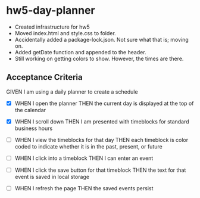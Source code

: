 # hw5-day-planner
- Created infrastructure for hw5
- Moved index.html and style.css to folder.
- Accidentally added a package-lock.json. Not sure what that is; moving on.
- Added getDate function and appended to the header.
- Still working on getting colors to show. However, the times are there.



## Acceptance Criteria


GIVEN I am using a daily planner to create a schedule
- [X] WHEN I open the planner THEN the current day is displayed at the top of the calendar
- [X] WHEN I scroll down THEN I am presented with timeblocks for standard business hours
- [ ] WHEN I view the timeblocks for that day THEN each timeblock is color coded to indicate whether it is in the past, present, or future
- [ ] WHEN I click into a timeblock THEN I can enter an event
- [ ] WHEN I click the save button for that timeblock THEN the text for that event is saved in local storage
- [ ] WHEN I refresh the page THEN the saved events persist

